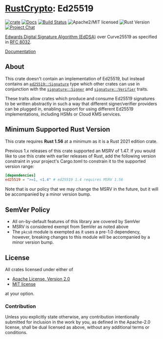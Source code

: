 # [RustCrypto]: Ed25519

[![crate][crate-image]][crate-link]
[![Docs][docs-image]][docs-link]
[![Build Status][build-image]][build-link]
![Apache2/MIT licensed][license-image]
![Rust Version][rustc-image]
[![Project Chat][chat-image]][chat-link]

[Edwards Digital Signature Algorithm (EdDSA)][1] over Curve25519 as specified
in [RFC 8032][2].

[Documentation][docs-link]

## About

This crate doesn't contain an implementation of Ed25519, but instead
contains an [`ed25519::Signature`][3] type which other crates can use in
conjunction with the [`signature::Signer`][4] and [`signature::Verifier`][5]
traits.

These traits allow crates which produce and consume Ed25519 signatures
to be written abstractly in such a way that different signer/verifier
providers can be plugged in, enabling support for using different
Ed25519 implementations, including HSMs or Cloud KMS services.

## Minimum Supported Rust Version

This crate requires **Rust 1.56** at a minimum as it is a Rust 2021 edition crate.

Previous 1.x releases of this crate supported an MSRV of 1.47. If you would
like to use this crate with earlier releases of Rust, add the following version
constraint in your project's Cargo.toml to constrain it to the supported
version range:

```toml
[dependencies]
ed25519 = ">=1, <1.4" # ed25519 1.4 requires MSRV 1.56
```

Note that is our policy that we may change the MSRV in the future, but it will
be accompanied by a minor version bump.

## SemVer Policy

- All on-by-default features of this library are covered by SemVer
- MSRV is considered exempt from SemVer as noted above
- The `pkcs8` module is exempted as it uses a pre-1.0 dependency, however, 
  breaking changes to this module will be accompanied by a minor version bump.

## License

All crates licensed under either of

 * [Apache License, Version 2.0](http://www.apache.org/licenses/LICENSE-2.0)
 * [MIT license](http://opensource.org/licenses/MIT)

at your option.

### Contribution

Unless you explicitly state otherwise, any contribution intentionally submitted
for inclusion in the work by you, as defined in the Apache-2.0 license, shall be
dual licensed as above, without any additional terms or conditions.

[//]: # (badges)

[crate-image]: https://img.shields.io/crates/v/ed25519.svg
[crate-link]: https://crates.io/crates/ed25519
[docs-image]: https://docs.rs/ed25519/badge.svg
[docs-link]: https://docs.rs/ed25519/
[license-image]: https://img.shields.io/badge/license-Apache2.0/MIT-blue.svg
[rustc-image]: https://img.shields.io/badge/rustc-1.56+-blue.svg
[chat-image]: https://img.shields.io/badge/zulip-join_chat-blue.svg
[chat-link]: https://rustcrypto.zulipchat.com/#narrow/stream/260048-signatures
[build-image]: https://github.com/RustCrypto/signatures/workflows/ed25519/badge.svg?branch=master&event=push
[build-link]: https://github.com/RustCrypto/signatures/actions?query=workflow%3Aed25519

[//]: # (links)

[RustCrypto]: https://github.com/RustCrypto

[//]: # (footnotes)

[1]: https://en.wikipedia.org/wiki/EdDSA
[2]: https://tools.ietf.org/html/rfc8032
[3]: https://docs.rs/ed25519/latest/ed25519/struct.Signature.html
[4]: https://docs.rs/signature/latest/signature/trait.Signer.html
[5]: https://docs.rs/signature/latest/signature/trait.Verifier.html

